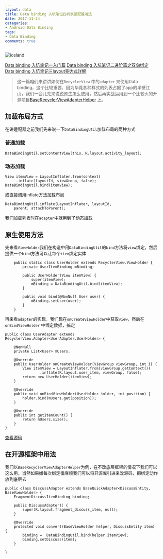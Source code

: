 ```yaml
---
layout: data
title: Data binding 入坑笔记四列表适配器用法
date: 2017-11-24
categories:
- Android Data Binding
tags:
- Data Binding
comments: true
---
```



![iceland](http://upload-images.jianshu.io/upload_images/2953846-b599da134cb1943f.png?imageMogr2/auto-orient/strip%7CimageView2/2/w/1240)

[Data binding 入坑笔记一入门篇](http://www.jianshu.com/p/3e4cd4d951e0)
[Data binding 入坑笔记二进阶篇之双向绑定](http://www.jianshu.com/p/2424306f9c76)
[Data binding 入坑笔记三layout表达式详解](http://www.jianshu.com/p/3dfcaa0b126e)

> 这一篇咱们来讲讲如何在`RecyclerView` 中的`adapter` 来使用Data binding，这个比较重要，因为毕竟各种样式的列表占据了app的半壁江山，我们一会儿先来说说原生怎么使用，然后再实战运用到一个比较火的开源项目[BaseRecyclerViewAdapterHelper](https://github.com/CymChad/BaseRecyclerViewAdapterHelper) 上。

<!-- more -->

## 加载布局方式

在讲适配器之前我们先来说一下`DataBindingUtil`加载布局的两种方式

### 普通加载
```
DataBindingUtil.setContentView(this, R.layout.activity_layout);
```
### 动态加载
```
View itemView = LayoutInflater.from(context)
     .inflate(layoutId, viewGroup, false);
DataBindingUtil.bind(itemView);
```

或直接调用inflate方法加载布局

```
DataBindingUtil.inflate(LayoutInflater, layoutId,
    parent, attachToParent);
```

我们加载列表时在`adapter`中就用到了动态加载

## 原生使用方法

先来看`ViewHolder`我们在构造中用`DataBindingUtil`的`bind`方法将`view`绑定，然后提供一个`bind`方法可以让每个`item`绑定实体

```
    public static class UserHolder extends RecyclerView.ViewHolder {
        private UserItemBinding mBinding;

        public UserHolder(View itemView) {
            super(itemView);
            mBinding = DataBindingUtil.bind(itemView);
        }

        public void bind(@NonNull User user) {
            mBinding.setUser(user);
        }
    }
```

再来看`adapter`的实现，我们现在`onCreateViewHolder`中获取`view`，然后在`onBindViewHolder` 中绑定数据，搞定

```
public class UserAdapter extends RecyclerView.Adapter<UserAdapter.UserHolder> {

    @NonNull
    private List<User> mUsers;

    @Override
    public UserHolder onCreateViewHolder(ViewGroup viewGroup, int i) {
        View itemView = LayoutInflater.from(viewGroup.getContext())
                .inflate(R.layout.user_item, viewGroup, false);
        return new UserHolder(itemView);
    }

    @Override
    public void onBindViewHolder(UserHolder holder, int position) {
        holder.bind(mUsers.get(position));
    }

    @Override
    public int getItemCount() {
        return mUsers.size();
    }
}
```

[查看源码](https://github.com/LaxusJie/DataBindingSimple/blob/master/app/src/main/java/com/jie/databindingsimple/UserAdapter.java)

## 在开源框架中用法

我们以`BaseRecyclerViewAdapterHelper`为例，在不改底层框架的情况下我们可以这么用，当然如果嫌每次绑定很麻烦我们可以将开源库引进来改源码，把绑定动作放到底层去

```
public class DiscussAdapter extends BaseQuickAdapter<DiscussEntity, BaseViewHolder> {
    FragmentDiscussItemBinding binding;

    public DiscussAdapter() {
        super(R.layout.fragment_discuss_item, null);
    }

    @Override
    protected void convert(BaseViewHolder helper, DiscussEntity item) {
        binding =  DataBindingUtil.bind(helper.itemView);
        binding.setDiscuss(item);
    }

}
```